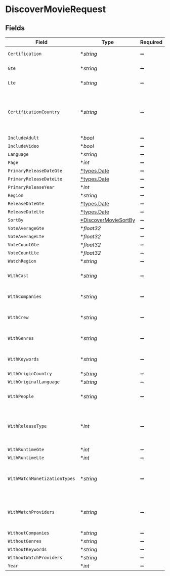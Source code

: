 # DiscoverMovieRequest


## Fields

| Field                                                                                            | Type                                                                                             | Required                                                                                         | Description                                                                                      |
| ------------------------------------------------------------------------------------------------ | ------------------------------------------------------------------------------------------------ | ------------------------------------------------------------------------------------------------ | ------------------------------------------------------------------------------------------------ |
| `Certification`                                                                                  | **string*                                                                                        | :heavy_minus_sign:                                                                               | use in conjunction with `region`                                                                 |
| `Gte`                                                                                            | **string*                                                                                        | :heavy_minus_sign:                                                                               | use in conjunction with `region`                                                                 |
| `Lte`                                                                                            | **string*                                                                                        | :heavy_minus_sign:                                                                               | use in conjunction with `region`                                                                 |
| `CertificationCountry`                                                                           | **string*                                                                                        | :heavy_minus_sign:                                                                               | use in conjunction with the `certification`, `certification.gte` and `certification.lte` filters |
| `IncludeAdult`                                                                                   | **bool*                                                                                          | :heavy_minus_sign:                                                                               | N/A                                                                                              |
| `IncludeVideo`                                                                                   | **bool*                                                                                          | :heavy_minus_sign:                                                                               | N/A                                                                                              |
| `Language`                                                                                       | **string*                                                                                        | :heavy_minus_sign:                                                                               | N/A                                                                                              |
| `Page`                                                                                           | **int*                                                                                           | :heavy_minus_sign:                                                                               | N/A                                                                                              |
| `PrimaryReleaseDateGte`                                                                          | [*types.Date](../../types/date.md)                                                               | :heavy_minus_sign:                                                                               | N/A                                                                                              |
| `PrimaryReleaseDateLte`                                                                          | [*types.Date](../../types/date.md)                                                               | :heavy_minus_sign:                                                                               | N/A                                                                                              |
| `PrimaryReleaseYear`                                                                             | **int*                                                                                           | :heavy_minus_sign:                                                                               | N/A                                                                                              |
| `Region`                                                                                         | **string*                                                                                        | :heavy_minus_sign:                                                                               | N/A                                                                                              |
| `ReleaseDateGte`                                                                                 | [*types.Date](../../types/date.md)                                                               | :heavy_minus_sign:                                                                               | N/A                                                                                              |
| `ReleaseDateLte`                                                                                 | [*types.Date](../../types/date.md)                                                               | :heavy_minus_sign:                                                                               | N/A                                                                                              |
| `SortBy`                                                                                         | [*DiscoverMovieSortBy](../../models/operations/discovermoviesortby.md)                           | :heavy_minus_sign:                                                                               | N/A                                                                                              |
| `VoteAverageGte`                                                                                 | **float32*                                                                                       | :heavy_minus_sign:                                                                               | N/A                                                                                              |
| `VoteAverageLte`                                                                                 | **float32*                                                                                       | :heavy_minus_sign:                                                                               | N/A                                                                                              |
| `VoteCountGte`                                                                                   | **float32*                                                                                       | :heavy_minus_sign:                                                                               | N/A                                                                                              |
| `VoteCountLte`                                                                                   | **float32*                                                                                       | :heavy_minus_sign:                                                                               | N/A                                                                                              |
| `WatchRegion`                                                                                    | **string*                                                                                        | :heavy_minus_sign:                                                                               | N/A                                                                                              |
| `WithCast`                                                                                       | **string*                                                                                        | :heavy_minus_sign:                                                                               | can be a comma (`AND`) or pipe (`OR`) separated query                                            |
| `WithCompanies`                                                                                  | **string*                                                                                        | :heavy_minus_sign:                                                                               | can be a comma (`AND`) or pipe (`OR`) separated query                                            |
| `WithCrew`                                                                                       | **string*                                                                                        | :heavy_minus_sign:                                                                               | can be a comma (`AND`) or pipe (`OR`) separated query                                            |
| `WithGenres`                                                                                     | **string*                                                                                        | :heavy_minus_sign:                                                                               | can be a comma (`AND`) or pipe (`OR`) separated query                                            |
| `WithKeywords`                                                                                   | **string*                                                                                        | :heavy_minus_sign:                                                                               | can be a comma (`AND`) or pipe (`OR`) separated query                                            |
| `WithOriginCountry`                                                                              | **string*                                                                                        | :heavy_minus_sign:                                                                               | N/A                                                                                              |
| `WithOriginalLanguage`                                                                           | **string*                                                                                        | :heavy_minus_sign:                                                                               | N/A                                                                                              |
| `WithPeople`                                                                                     | **string*                                                                                        | :heavy_minus_sign:                                                                               | can be a comma (`AND`) or pipe (`OR`) separated query                                            |
| `WithReleaseType`                                                                                | **int*                                                                                           | :heavy_minus_sign:                                                                               | can be a comma (`AND`) or pipe (`OR`) separated query, can be used in conjunction with `region`  |
| `WithRuntimeGte`                                                                                 | **int*                                                                                           | :heavy_minus_sign:                                                                               | N/A                                                                                              |
| `WithRuntimeLte`                                                                                 | **int*                                                                                           | :heavy_minus_sign:                                                                               | N/A                                                                                              |
| `WithWatchMonetizationTypes`                                                                     | **string*                                                                                        | :heavy_minus_sign:                                                                               | use in conjunction with `watch_region`, can be a comma (`AND`) or pipe (`OR`) separated query    |
| `WithWatchProviders`                                                                             | **string*                                                                                        | :heavy_minus_sign:                                                                               | use in conjunction with `watch_region`, can be a comma (`AND`) or pipe (`OR`) separated query    |
| `WithoutCompanies`                                                                               | **string*                                                                                        | :heavy_minus_sign:                                                                               | N/A                                                                                              |
| `WithoutGenres`                                                                                  | **string*                                                                                        | :heavy_minus_sign:                                                                               | N/A                                                                                              |
| `WithoutKeywords`                                                                                | **string*                                                                                        | :heavy_minus_sign:                                                                               | N/A                                                                                              |
| `WithoutWatchProviders`                                                                          | **string*                                                                                        | :heavy_minus_sign:                                                                               | N/A                                                                                              |
| `Year`                                                                                           | **int*                                                                                           | :heavy_minus_sign:                                                                               | N/A                                                                                              |